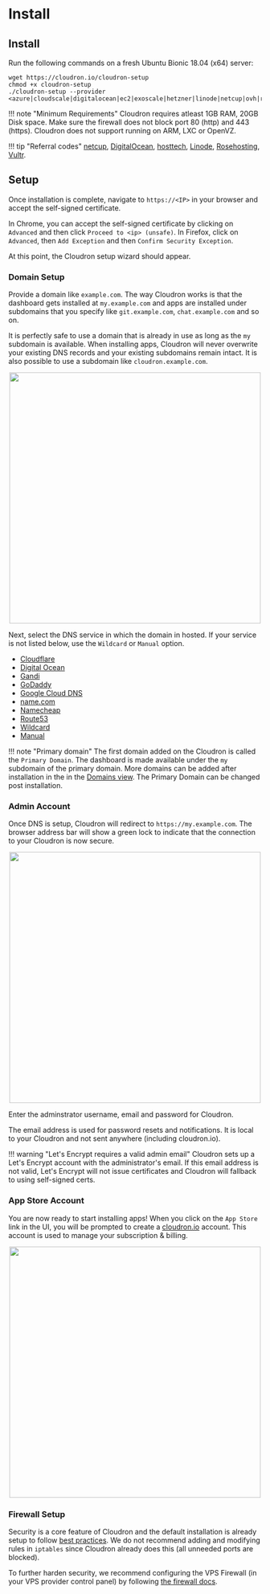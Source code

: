 # Install

## Install

Run the following commands on a fresh Ubuntu Bionic 18.04 (x64) server:

```
wget https://cloudron.io/cloudron-setup
chmod +x cloudron-setup
./cloudron-setup --provider <azure|cloudscale|digitalocean|ec2|exoscale|hetzner|linode|netcup|ovh|rosehosting|scaleway|vultr|generic>
```

!!! note "Minimum Requirements"
    Cloudron requires atleast 1GB RAM, 20GB Disk space. Make sure the firewall does not block port 80 (http)
    and 443 (https). Cloudron does not support running on ARM, LXC or OpenVZ.

!!! tip "Referral codes"
    [netcup](https://www.netcup.eu/bestellen/gutschein_einloesen.php?gutschein=startcloudron), [DigitalOcean](https://m.do.co/c/933831d60a1e),
    [hosttech](https://www.hosttech.ch/?promocode=53619290), [Linode](https://www.linode.com/?r=f68d816692c49141e91dd4cef3305da457ac0f75),
    [Rosehosting](https://secure.rosehosting.com/clientarea/?affid=661), [Vultr](http://www.vultr.com/?ref=7110116-3B).

## Setup

Once installation is complete, navigate to `https://<IP>` in your browser and accept the self-signed
certificate.

In Chrome, you can accept the self-signed certificate by clicking on `Advanced` and then
click `Proceed to <ip> (unsafe)`. In Firefox, click on `Advanced`, then `Add Exception` and
then `Confirm Security Exception`.

At this point, the Cloudron setup wizard should appear.

### Domain Setup

Provide a domain like `example.com`.  The way Cloudron works is that the dashboard gets installed at
 `my.example.com` and apps are installed under subdomains that you specify like `git.example.com`,
`chat.example.com` and so on.

It is perfectly safe to use a domain that is already in use as long as the `my` subdomain is available.
When installing apps, Cloudron will never overwrite your existing DNS records and your existing subdomains
remain intact. It is also possible to use a subdomain like `cloudron.example.com`.

<center>
<img src="/documentation/img/setupdns.png" class="shadow" width="500px">
</center>

Next, select the DNS service in which the domain in hosted. If your service is not listed below, use the
`Wildcard` or `Manual` option.

*   [Cloudflare](/documentation/domains/#cloudflare-dns)
*   [Digital Ocean](/documentation/domains/#digitalocean-dns)
*   [Gandi](/documentation/domains/#gandi-dns)
*   [GoDaddy](/documentation/domains/#godaddy-dns)
*   [Google Cloud DNS](/documentation/domains/#google-cloud-dns)
*   [name.com](/documentation/domains/#namecom-dns)
*   [Namecheap](/documentation/domains/#namecheap-dns)
*   [Route53](/documentation/domains/#route-53-dns)
*   [Wildcard](/documentation/domains/#wildcard-dns)
*   [Manual](/documentation/domains/#manual-dns)

!!! note "Primary domain"
    The first domain added on the Cloudron is called the `Primary Domain`. The dashboard is made available
    under the `my` subdomain of the primary domain. More domains can be added after installation in the
    in the [Domains view](/documentation/domains). The Primary Domain can be changed post installation.

### Admin Account

Once DNS is setup, Cloudron will redirect to `https://my.example.com`. The browser address bar
will show a green lock to indicate that the connection to your Cloudron is now secure.

<center>
<img src="/documentation/img/setup-admin2.png" class="shadow" width="500px">
</center>

Enter the adminstrator username, email and password for Cloudron.

The email address is used for password resets and notifications. It is local to
your Cloudron and not sent anywhere (including cloudron.io).

!!! warning "Let's Encrypt requires a valid admin email"
    Cloudron sets up a Let's Encrypt account with the administrator's email. If this email
    address is not valid, Let's Encrypt will not issue certificates and Cloudron will fallback
    to using self-signed certs.

### App Store Account

You are now ready to start installing apps! When you click on the `App Store` link in the UI,
you will be prompted to create a [cloudron.io](https://cloudron.io) account. This account is
used to manage your subscription & billing.

<center>
<img src="/documentation/img/appstore-signup.png" class="shadow" width="500px">
</center>

### Firewall Setup

Security is a core feature of Cloudron and the default installation is already setup
to follow [best practices](/documentation/security/). We do not recommend adding and modifying
rules in `iptables` since Cloudron already does this (all unneeded ports are blocked).

To further harden security, we recommend configuring the VPS Firewall (in your VPS provider
control panel) by following [the firewall docs](/documentation/security/#configuring-cloud-firewall).


